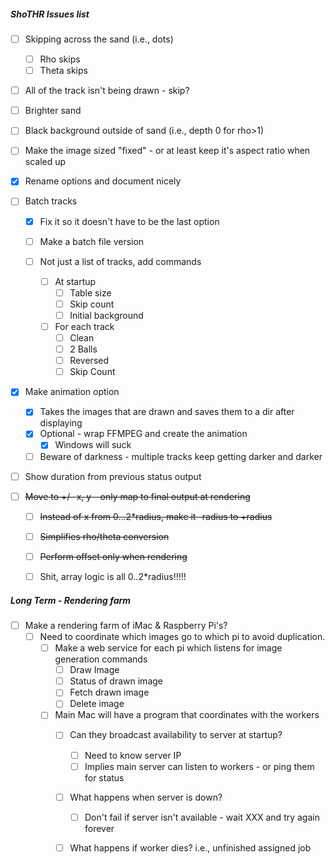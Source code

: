 ##### **ShoTHR Issues list**

- [ ] Skipping across the sand (i.e., dots)
  - [ ] Rho skips
  - [ ] Theta skips

- [ ] All of the track isn't being drawn - skip?
- [ ] Brighter sand
- [ ] Black background outside of sand (i.e., depth 0 for rho>1)
- [ ] Make the image sized "fixed" - or at least keep it's aspect ratio when scaled up
- [x] Rename options and document nicely
- [ ] Batch tracks
  - [x] Fix it so it doesn't have to be the last option
  
  - [ ]  Make a batch file version 
    - [ ] Not just a list of tracks, add commands 
      - [ ] At startup
        - [ ] Table size
        - [ ] Skip count
        - [ ] Initial background
  
      - [ ] For each track
        - [ ] Clean
        - [ ] 2 Balls
        - [ ] Reversed
        - [ ] Skip Count
  
- [x] Make animation option
  - [x] Takes the images that are drawn and saves them to a dir after displaying
  - [x] Optional - wrap FFMPEG and create the animation 
    - [x] Windows will suck
  - [ ] Beware of darkness - multiple tracks keep getting darker and darker

- [ ] Show duration from previous status output

- [ ] ~~Move to +/- x, y - only map to final output at rendering~~
  - [ ] ~~Instead of x from 0...2*radius, make it -radius to +radius~~
  - [ ] ~~Simplifies rho/theta conversion~~
  - [ ] ~~Perform offset only when rendering~~
  - [ ] Shit, array logic is all 0..2*radius!!!!!




##### **Long Term - Rendering farm**

- [ ] Make a rendering farm of iMac & Raspberry Pi's?
  - [ ] Need to coordinate which images go to which pi to avoid duplication.
    - [ ] Make a web service for each pi which listens for image generation commands
      - [ ] Draw Image
      - [ ] Status of drawn image
      - [ ] Fetch drawn image
      - [ ] Delete image
    - [ ] Main Mac will have a program that coordinates with the workers
      - [ ] Can they broadcast availability to server at startup?
        - [ ] Need to know server IP
        - [ ] Implies main server can listen to workers - or ping them for status
      - [ ] What happens when server is down?
        - [ ] Don't fail if server isn't available - wait XXX and try again forever
      - [ ] What happens if worker dies? i.e., unfinished assigned job







